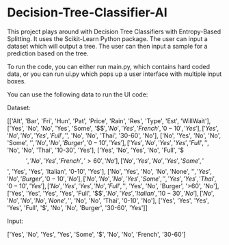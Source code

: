 # Decision-Tree-Classifier-AI

This project plays around with Decision Tree Classifiers with Entropy-Based Splitting. It uses the Scikit-Learn Python package. The user can input a dataset which will output a tree. The user can then input a sample for a prediction based on the tree.

To run the code, you can either run main.py, which contains hard coded data, or you can run ui.py which pops up a user interface with multiple input boxes.

You can use the following data to run the UI code:

Dataset:

[['Alt', 'Bar', 'Fri', 'Hun', 'Pat', 'Price', 'Rain', 'Res', 'Type', 'Est', 'WillWait'],
['Yes', 'No', 'No', 'Yes', 'Some', '$$$', 'No', 'Yes', 'French', '0-10', 'Yes'],
['Yes', 'No', 'No', 'Yes', 'Full', '$', 'No', 'No', 'Thai', '30-60', 'No'],
['No', 'Yes', 'No', 'No', 'Some', '$', 'No', 'No', 'Burger', '0-10', 'Yes'],
['Yes', 'No', 'Yes', 'Yes', 'Full', '$', 'No', 'No', 'Thai', '10-30', 'Yes'],
['Yes', 'No', 'Yes', 'No', 'Full', '$$$', 'No', 'Yes', 'French', '>60', 'No'],
['No', 'Yes', 'No', 'Yes', 'Some', '$$', 'Yes', 'Yes', 'Italian', '0-10', 'Yes'],
['No', 'Yes', 'No', 'No', 'None', '$', 'Yes', 'No', 'Burger', '0-10', 'No'],
['No', 'No', 'No', 'Yes', 'Some', '$$', 'Yes', 'Yes', 'Thai', '0-10', 'Yes'],
['No', 'Yes', 'Yes', 'No', 'Full', '$', 'Yes', 'No', 'Burger', '>60', 'No'],
['Yes', 'Yes', 'Yes', 'Yes', 'Full', '$$$', 'No', 'Yes', 'Italian', '10-30', 'No'],
['No', 'No', 'No', 'No', 'None', '$', 'No', 'No', 'Thai', '0-10', 'No'],
['Yes', 'Yes', 'Yes', 'Yes', 'Full', '$', 'No', 'No', 'Burger', '30-60', 'Yes']]

Input:

['Yes', 'No', 'Yes', 'Yes', 'Some', '$', 'No', 'No', 'French', '30-60']
